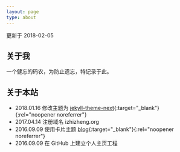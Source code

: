 ```yaml
---
layout: page
type: about
---
```


<p class="post-meta">更新于 2018-02-05</p>

## 关于我

一个健忘的码农，为防止遗忘，特记录于此。

## 关于本站

* 2018.01.16 修改主题为 [jekyll-theme-next](https://github.com/Simpleyyt/jekyll-theme-next/){:target="_blank"}{:rel="noopener noreferrer"}
* 2017.04.14 注册域名 izhizheng.org
* 2016.09.09 使用卡片主题 [blog](https://github.com/enml/blog/){:target="_blank"}{:rel="noopener noreferrer"}
* 2016.09.09 在 GitHub 上建立个人主页工程
